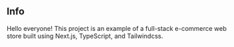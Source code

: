 ## Info

Hello everyone! This project is an example of a full-stack e-commerce web store built using Next.js, TypeScript, and Tailwindcss.
